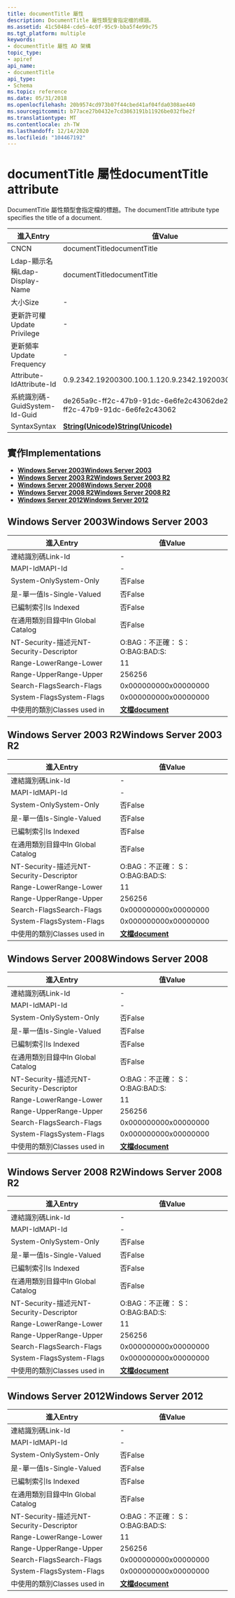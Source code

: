```yaml
---
title: documentTitle 屬性
description: DocumentTitle 屬性類型會指定檔的標題。
ms.assetid: 41c50484-cde5-4c0f-95c9-bba5f4e99c75
ms.tgt_platform: multiple
keywords:
- documentTitle 屬性 AD 架構
topic_type:
- apiref
api_name:
- documentTitle
api_type:
- Schema
ms.topic: reference
ms.date: 05/31/2018
ms.openlocfilehash: 20b9574cd973b07f44cbed41af04fda0308ae440
ms.sourcegitcommit: b77ace27b0432e7cd3863191b11926be032fbe2f
ms.translationtype: MT
ms.contentlocale: zh-TW
ms.lasthandoff: 12/14/2020
ms.locfileid: "104467192"
---
```

# <a name="documenttitle-attribute"></a><span data-ttu-id="471d3-104">documentTitle 屬性</span><span class="sxs-lookup"><span data-stu-id="471d3-104">documentTitle attribute</span></span>

<span data-ttu-id="471d3-105">DocumentTitle 屬性類型會指定檔的標題。</span><span class="sxs-lookup"><span data-stu-id="471d3-105">The documentTitle attribute type specifies the title of a document.</span></span>



| <span data-ttu-id="471d3-106">進入</span><span class="sxs-lookup"><span data-stu-id="471d3-106">Entry</span></span> | <span data-ttu-id="471d3-107">值</span><span class="sxs-lookup"><span data-stu-id="471d3-107">Value</span></span> |
|-------------------|---------------------------------------------|
| <span data-ttu-id="471d3-108">CN</span><span class="sxs-lookup"><span data-stu-id="471d3-108">CN</span></span>                | <span data-ttu-id="471d3-109">documentTitle</span><span class="sxs-lookup"><span data-stu-id="471d3-109">documentTitle</span></span>                               |
| <span data-ttu-id="471d3-110">Ldap-顯示名稱</span><span class="sxs-lookup"><span data-stu-id="471d3-110">Ldap-Display-Name</span></span> | <span data-ttu-id="471d3-111">documentTitle</span><span class="sxs-lookup"><span data-stu-id="471d3-111">documentTitle</span></span>                               |
| <span data-ttu-id="471d3-112">大小</span><span class="sxs-lookup"><span data-stu-id="471d3-112">Size</span></span>              | \-                                          |
| <span data-ttu-id="471d3-113">更新許可權</span><span class="sxs-lookup"><span data-stu-id="471d3-113">Update Privilege</span></span>  | \-                                          |
| <span data-ttu-id="471d3-114">更新頻率</span><span class="sxs-lookup"><span data-stu-id="471d3-114">Update Frequency</span></span>  | \-                                          |
| <span data-ttu-id="471d3-115">Attribute-Id</span><span class="sxs-lookup"><span data-stu-id="471d3-115">Attribute-Id</span></span>      | <span data-ttu-id="471d3-116">0.9.2342.19200300.100.1.12</span><span class="sxs-lookup"><span data-stu-id="471d3-116">0.9.2342.19200300.100.1.12</span></span>                  |
| <span data-ttu-id="471d3-117">系統識別碼-Guid</span><span class="sxs-lookup"><span data-stu-id="471d3-117">System-Id-Guid</span></span>    | <span data-ttu-id="471d3-118">de265a9c-ff2c-47b9-91dc-6e6fe2c43062</span><span class="sxs-lookup"><span data-stu-id="471d3-118">de265a9c-ff2c-47b9-91dc-6e6fe2c43062</span></span>        |
| <span data-ttu-id="471d3-119">Syntax</span><span class="sxs-lookup"><span data-stu-id="471d3-119">Syntax</span></span>            | [<span data-ttu-id="471d3-120">**String(Unicode)**</span><span class="sxs-lookup"><span data-stu-id="471d3-120">**String(Unicode)**</span></span>](s-string-unicode.md) |



## <a name="implementations"></a><span data-ttu-id="471d3-121">實作</span><span class="sxs-lookup"><span data-stu-id="471d3-121">Implementations</span></span>

-   [<span data-ttu-id="471d3-122">**Windows Server 2003**</span><span class="sxs-lookup"><span data-stu-id="471d3-122">**Windows Server 2003**</span></span>](#windows-server-2003)
-   [<span data-ttu-id="471d3-123">**Windows Server 2003 R2**</span><span class="sxs-lookup"><span data-stu-id="471d3-123">**Windows Server 2003 R2**</span></span>](#windows-server-2003-r2)
-   [<span data-ttu-id="471d3-124">**Windows Server 2008**</span><span class="sxs-lookup"><span data-stu-id="471d3-124">**Windows Server 2008**</span></span>](#windows-server-2008)
-   [<span data-ttu-id="471d3-125">**Windows Server 2008 R2**</span><span class="sxs-lookup"><span data-stu-id="471d3-125">**Windows Server 2008 R2**</span></span>](#windows-server-2008-r2)
-   [<span data-ttu-id="471d3-126">**Windows Server 2012**</span><span class="sxs-lookup"><span data-stu-id="471d3-126">**Windows Server 2012**</span></span>](#windows-server-2012)

## <a name="windows-server-2003"></a><span data-ttu-id="471d3-127">Windows Server 2003</span><span class="sxs-lookup"><span data-stu-id="471d3-127">Windows Server 2003</span></span>



| <span data-ttu-id="471d3-128">進入</span><span class="sxs-lookup"><span data-stu-id="471d3-128">Entry</span></span> | <span data-ttu-id="471d3-129">值</span><span class="sxs-lookup"><span data-stu-id="471d3-129">Value</span></span> |
|------------------------|-------------------------------------------|
| <span data-ttu-id="471d3-130">連結識別碼</span><span class="sxs-lookup"><span data-stu-id="471d3-130">Link-Id</span></span>                | \-                                        |
| <span data-ttu-id="471d3-131">MAPI-Id</span><span class="sxs-lookup"><span data-stu-id="471d3-131">MAPI-Id</span></span>                | \-                                        |
| <span data-ttu-id="471d3-132">System-Only</span><span class="sxs-lookup"><span data-stu-id="471d3-132">System-Only</span></span>            | <span data-ttu-id="471d3-133">否</span><span class="sxs-lookup"><span data-stu-id="471d3-133">False</span></span>                                     |
| <span data-ttu-id="471d3-134">是-單一值</span><span class="sxs-lookup"><span data-stu-id="471d3-134">Is-Single-Valued</span></span>       | <span data-ttu-id="471d3-135">否</span><span class="sxs-lookup"><span data-stu-id="471d3-135">False</span></span>                                     |
| <span data-ttu-id="471d3-136">已編制索引</span><span class="sxs-lookup"><span data-stu-id="471d3-136">Is Indexed</span></span>             | <span data-ttu-id="471d3-137">否</span><span class="sxs-lookup"><span data-stu-id="471d3-137">False</span></span>                                     |
| <span data-ttu-id="471d3-138">在通用類別目錄中</span><span class="sxs-lookup"><span data-stu-id="471d3-138">In Global Catalog</span></span>      | <span data-ttu-id="471d3-139">否</span><span class="sxs-lookup"><span data-stu-id="471d3-139">False</span></span>                                     |
| <span data-ttu-id="471d3-140">NT-Security-描述元</span><span class="sxs-lookup"><span data-stu-id="471d3-140">NT-Security-Descriptor</span></span> | <span data-ttu-id="471d3-141">O:BAG：不正確： S：</span><span class="sxs-lookup"><span data-stu-id="471d3-141">O:BAG:BAD:S:</span></span>                              |
| <span data-ttu-id="471d3-142">Range-Lower</span><span class="sxs-lookup"><span data-stu-id="471d3-142">Range-Lower</span></span>            | <span data-ttu-id="471d3-143">1</span><span class="sxs-lookup"><span data-stu-id="471d3-143">1</span></span>                                         |
| <span data-ttu-id="471d3-144">Range-Upper</span><span class="sxs-lookup"><span data-stu-id="471d3-144">Range-Upper</span></span>            | <span data-ttu-id="471d3-145">256</span><span class="sxs-lookup"><span data-stu-id="471d3-145">256</span></span>                                       |
| <span data-ttu-id="471d3-146">Search-Flags</span><span class="sxs-lookup"><span data-stu-id="471d3-146">Search-Flags</span></span>           | <span data-ttu-id="471d3-147">0x00000000</span><span class="sxs-lookup"><span data-stu-id="471d3-147">0x00000000</span></span>                                |
| <span data-ttu-id="471d3-148">System-Flags</span><span class="sxs-lookup"><span data-stu-id="471d3-148">System-Flags</span></span>           | <span data-ttu-id="471d3-149">0x00000000</span><span class="sxs-lookup"><span data-stu-id="471d3-149">0x00000000</span></span>                                |
| <span data-ttu-id="471d3-150">中使用的類別</span><span class="sxs-lookup"><span data-stu-id="471d3-150">Classes used in</span></span>        | [<span data-ttu-id="471d3-151">**文檔**</span><span class="sxs-lookup"><span data-stu-id="471d3-151">**document**</span></span>](c-document.md)<br/> |



## <a name="windows-server-2003-r2"></a><span data-ttu-id="471d3-152">Windows Server 2003 R2</span><span class="sxs-lookup"><span data-stu-id="471d3-152">Windows Server 2003 R2</span></span>



| <span data-ttu-id="471d3-153">進入</span><span class="sxs-lookup"><span data-stu-id="471d3-153">Entry</span></span> | <span data-ttu-id="471d3-154">值</span><span class="sxs-lookup"><span data-stu-id="471d3-154">Value</span></span> |
|------------------------|-------------------------------------------|
| <span data-ttu-id="471d3-155">連結識別碼</span><span class="sxs-lookup"><span data-stu-id="471d3-155">Link-Id</span></span>                | \-                                        |
| <span data-ttu-id="471d3-156">MAPI-Id</span><span class="sxs-lookup"><span data-stu-id="471d3-156">MAPI-Id</span></span>                | \-                                        |
| <span data-ttu-id="471d3-157">System-Only</span><span class="sxs-lookup"><span data-stu-id="471d3-157">System-Only</span></span>            | <span data-ttu-id="471d3-158">否</span><span class="sxs-lookup"><span data-stu-id="471d3-158">False</span></span>                                     |
| <span data-ttu-id="471d3-159">是-單一值</span><span class="sxs-lookup"><span data-stu-id="471d3-159">Is-Single-Valued</span></span>       | <span data-ttu-id="471d3-160">否</span><span class="sxs-lookup"><span data-stu-id="471d3-160">False</span></span>                                     |
| <span data-ttu-id="471d3-161">已編制索引</span><span class="sxs-lookup"><span data-stu-id="471d3-161">Is Indexed</span></span>             | <span data-ttu-id="471d3-162">否</span><span class="sxs-lookup"><span data-stu-id="471d3-162">False</span></span>                                     |
| <span data-ttu-id="471d3-163">在通用類別目錄中</span><span class="sxs-lookup"><span data-stu-id="471d3-163">In Global Catalog</span></span>      | <span data-ttu-id="471d3-164">否</span><span class="sxs-lookup"><span data-stu-id="471d3-164">False</span></span>                                     |
| <span data-ttu-id="471d3-165">NT-Security-描述元</span><span class="sxs-lookup"><span data-stu-id="471d3-165">NT-Security-Descriptor</span></span> | <span data-ttu-id="471d3-166">O:BAG：不正確： S：</span><span class="sxs-lookup"><span data-stu-id="471d3-166">O:BAG:BAD:S:</span></span>                              |
| <span data-ttu-id="471d3-167">Range-Lower</span><span class="sxs-lookup"><span data-stu-id="471d3-167">Range-Lower</span></span>            | <span data-ttu-id="471d3-168">1</span><span class="sxs-lookup"><span data-stu-id="471d3-168">1</span></span>                                         |
| <span data-ttu-id="471d3-169">Range-Upper</span><span class="sxs-lookup"><span data-stu-id="471d3-169">Range-Upper</span></span>            | <span data-ttu-id="471d3-170">256</span><span class="sxs-lookup"><span data-stu-id="471d3-170">256</span></span>                                       |
| <span data-ttu-id="471d3-171">Search-Flags</span><span class="sxs-lookup"><span data-stu-id="471d3-171">Search-Flags</span></span>           | <span data-ttu-id="471d3-172">0x00000000</span><span class="sxs-lookup"><span data-stu-id="471d3-172">0x00000000</span></span>                                |
| <span data-ttu-id="471d3-173">System-Flags</span><span class="sxs-lookup"><span data-stu-id="471d3-173">System-Flags</span></span>           | <span data-ttu-id="471d3-174">0x00000000</span><span class="sxs-lookup"><span data-stu-id="471d3-174">0x00000000</span></span>                                |
| <span data-ttu-id="471d3-175">中使用的類別</span><span class="sxs-lookup"><span data-stu-id="471d3-175">Classes used in</span></span>        | [<span data-ttu-id="471d3-176">**文檔**</span><span class="sxs-lookup"><span data-stu-id="471d3-176">**document**</span></span>](c-document.md)<br/> |



## <a name="windows-server-2008"></a><span data-ttu-id="471d3-177">Windows Server 2008</span><span class="sxs-lookup"><span data-stu-id="471d3-177">Windows Server 2008</span></span>



| <span data-ttu-id="471d3-178">進入</span><span class="sxs-lookup"><span data-stu-id="471d3-178">Entry</span></span> | <span data-ttu-id="471d3-179">值</span><span class="sxs-lookup"><span data-stu-id="471d3-179">Value</span></span> |
|------------------------|-------------------------------------------|
| <span data-ttu-id="471d3-180">連結識別碼</span><span class="sxs-lookup"><span data-stu-id="471d3-180">Link-Id</span></span>                | \-                                        |
| <span data-ttu-id="471d3-181">MAPI-Id</span><span class="sxs-lookup"><span data-stu-id="471d3-181">MAPI-Id</span></span>                | \-                                        |
| <span data-ttu-id="471d3-182">System-Only</span><span class="sxs-lookup"><span data-stu-id="471d3-182">System-Only</span></span>            | <span data-ttu-id="471d3-183">否</span><span class="sxs-lookup"><span data-stu-id="471d3-183">False</span></span>                                     |
| <span data-ttu-id="471d3-184">是-單一值</span><span class="sxs-lookup"><span data-stu-id="471d3-184">Is-Single-Valued</span></span>       | <span data-ttu-id="471d3-185">否</span><span class="sxs-lookup"><span data-stu-id="471d3-185">False</span></span>                                     |
| <span data-ttu-id="471d3-186">已編制索引</span><span class="sxs-lookup"><span data-stu-id="471d3-186">Is Indexed</span></span>             | <span data-ttu-id="471d3-187">否</span><span class="sxs-lookup"><span data-stu-id="471d3-187">False</span></span>                                     |
| <span data-ttu-id="471d3-188">在通用類別目錄中</span><span class="sxs-lookup"><span data-stu-id="471d3-188">In Global Catalog</span></span>      | <span data-ttu-id="471d3-189">否</span><span class="sxs-lookup"><span data-stu-id="471d3-189">False</span></span>                                     |
| <span data-ttu-id="471d3-190">NT-Security-描述元</span><span class="sxs-lookup"><span data-stu-id="471d3-190">NT-Security-Descriptor</span></span> | <span data-ttu-id="471d3-191">O:BAG：不正確： S：</span><span class="sxs-lookup"><span data-stu-id="471d3-191">O:BAG:BAD:S:</span></span>                              |
| <span data-ttu-id="471d3-192">Range-Lower</span><span class="sxs-lookup"><span data-stu-id="471d3-192">Range-Lower</span></span>            | <span data-ttu-id="471d3-193">1</span><span class="sxs-lookup"><span data-stu-id="471d3-193">1</span></span>                                         |
| <span data-ttu-id="471d3-194">Range-Upper</span><span class="sxs-lookup"><span data-stu-id="471d3-194">Range-Upper</span></span>            | <span data-ttu-id="471d3-195">256</span><span class="sxs-lookup"><span data-stu-id="471d3-195">256</span></span>                                       |
| <span data-ttu-id="471d3-196">Search-Flags</span><span class="sxs-lookup"><span data-stu-id="471d3-196">Search-Flags</span></span>           | <span data-ttu-id="471d3-197">0x00000000</span><span class="sxs-lookup"><span data-stu-id="471d3-197">0x00000000</span></span>                                |
| <span data-ttu-id="471d3-198">System-Flags</span><span class="sxs-lookup"><span data-stu-id="471d3-198">System-Flags</span></span>           | <span data-ttu-id="471d3-199">0x00000000</span><span class="sxs-lookup"><span data-stu-id="471d3-199">0x00000000</span></span>                                |
| <span data-ttu-id="471d3-200">中使用的類別</span><span class="sxs-lookup"><span data-stu-id="471d3-200">Classes used in</span></span>        | [<span data-ttu-id="471d3-201">**文檔**</span><span class="sxs-lookup"><span data-stu-id="471d3-201">**document**</span></span>](c-document.md)<br/> |



## <a name="windows-server-2008-r2"></a><span data-ttu-id="471d3-202">Windows Server 2008 R2</span><span class="sxs-lookup"><span data-stu-id="471d3-202">Windows Server 2008 R2</span></span>



| <span data-ttu-id="471d3-203">進入</span><span class="sxs-lookup"><span data-stu-id="471d3-203">Entry</span></span> | <span data-ttu-id="471d3-204">值</span><span class="sxs-lookup"><span data-stu-id="471d3-204">Value</span></span> |
|------------------------|-------------------------------------------|
| <span data-ttu-id="471d3-205">連結識別碼</span><span class="sxs-lookup"><span data-stu-id="471d3-205">Link-Id</span></span>                | \-                                        |
| <span data-ttu-id="471d3-206">MAPI-Id</span><span class="sxs-lookup"><span data-stu-id="471d3-206">MAPI-Id</span></span>                | \-                                        |
| <span data-ttu-id="471d3-207">System-Only</span><span class="sxs-lookup"><span data-stu-id="471d3-207">System-Only</span></span>            | <span data-ttu-id="471d3-208">否</span><span class="sxs-lookup"><span data-stu-id="471d3-208">False</span></span>                                     |
| <span data-ttu-id="471d3-209">是-單一值</span><span class="sxs-lookup"><span data-stu-id="471d3-209">Is-Single-Valued</span></span>       | <span data-ttu-id="471d3-210">否</span><span class="sxs-lookup"><span data-stu-id="471d3-210">False</span></span>                                     |
| <span data-ttu-id="471d3-211">已編制索引</span><span class="sxs-lookup"><span data-stu-id="471d3-211">Is Indexed</span></span>             | <span data-ttu-id="471d3-212">否</span><span class="sxs-lookup"><span data-stu-id="471d3-212">False</span></span>                                     |
| <span data-ttu-id="471d3-213">在通用類別目錄中</span><span class="sxs-lookup"><span data-stu-id="471d3-213">In Global Catalog</span></span>      | <span data-ttu-id="471d3-214">否</span><span class="sxs-lookup"><span data-stu-id="471d3-214">False</span></span>                                     |
| <span data-ttu-id="471d3-215">NT-Security-描述元</span><span class="sxs-lookup"><span data-stu-id="471d3-215">NT-Security-Descriptor</span></span> | <span data-ttu-id="471d3-216">O:BAG：不正確： S：</span><span class="sxs-lookup"><span data-stu-id="471d3-216">O:BAG:BAD:S:</span></span>                              |
| <span data-ttu-id="471d3-217">Range-Lower</span><span class="sxs-lookup"><span data-stu-id="471d3-217">Range-Lower</span></span>            | <span data-ttu-id="471d3-218">1</span><span class="sxs-lookup"><span data-stu-id="471d3-218">1</span></span>                                         |
| <span data-ttu-id="471d3-219">Range-Upper</span><span class="sxs-lookup"><span data-stu-id="471d3-219">Range-Upper</span></span>            | <span data-ttu-id="471d3-220">256</span><span class="sxs-lookup"><span data-stu-id="471d3-220">256</span></span>                                       |
| <span data-ttu-id="471d3-221">Search-Flags</span><span class="sxs-lookup"><span data-stu-id="471d3-221">Search-Flags</span></span>           | <span data-ttu-id="471d3-222">0x00000000</span><span class="sxs-lookup"><span data-stu-id="471d3-222">0x00000000</span></span>                                |
| <span data-ttu-id="471d3-223">System-Flags</span><span class="sxs-lookup"><span data-stu-id="471d3-223">System-Flags</span></span>           | <span data-ttu-id="471d3-224">0x00000000</span><span class="sxs-lookup"><span data-stu-id="471d3-224">0x00000000</span></span>                                |
| <span data-ttu-id="471d3-225">中使用的類別</span><span class="sxs-lookup"><span data-stu-id="471d3-225">Classes used in</span></span>        | [<span data-ttu-id="471d3-226">**文檔**</span><span class="sxs-lookup"><span data-stu-id="471d3-226">**document**</span></span>](c-document.md)<br/> |



## <a name="windows-server-2012"></a><span data-ttu-id="471d3-227">Windows Server 2012</span><span class="sxs-lookup"><span data-stu-id="471d3-227">Windows Server 2012</span></span>



| <span data-ttu-id="471d3-228">進入</span><span class="sxs-lookup"><span data-stu-id="471d3-228">Entry</span></span> | <span data-ttu-id="471d3-229">值</span><span class="sxs-lookup"><span data-stu-id="471d3-229">Value</span></span> |
|------------------------|-------------------------------------------|
| <span data-ttu-id="471d3-230">連結識別碼</span><span class="sxs-lookup"><span data-stu-id="471d3-230">Link-Id</span></span>                | \-                                        |
| <span data-ttu-id="471d3-231">MAPI-Id</span><span class="sxs-lookup"><span data-stu-id="471d3-231">MAPI-Id</span></span>                | \-                                        |
| <span data-ttu-id="471d3-232">System-Only</span><span class="sxs-lookup"><span data-stu-id="471d3-232">System-Only</span></span>            | <span data-ttu-id="471d3-233">否</span><span class="sxs-lookup"><span data-stu-id="471d3-233">False</span></span>                                     |
| <span data-ttu-id="471d3-234">是-單一值</span><span class="sxs-lookup"><span data-stu-id="471d3-234">Is-Single-Valued</span></span>       | <span data-ttu-id="471d3-235">否</span><span class="sxs-lookup"><span data-stu-id="471d3-235">False</span></span>                                     |
| <span data-ttu-id="471d3-236">已編制索引</span><span class="sxs-lookup"><span data-stu-id="471d3-236">Is Indexed</span></span>             | <span data-ttu-id="471d3-237">否</span><span class="sxs-lookup"><span data-stu-id="471d3-237">False</span></span>                                     |
| <span data-ttu-id="471d3-238">在通用類別目錄中</span><span class="sxs-lookup"><span data-stu-id="471d3-238">In Global Catalog</span></span>      | <span data-ttu-id="471d3-239">否</span><span class="sxs-lookup"><span data-stu-id="471d3-239">False</span></span>                                     |
| <span data-ttu-id="471d3-240">NT-Security-描述元</span><span class="sxs-lookup"><span data-stu-id="471d3-240">NT-Security-Descriptor</span></span> | <span data-ttu-id="471d3-241">O:BAG：不正確： S：</span><span class="sxs-lookup"><span data-stu-id="471d3-241">O:BAG:BAD:S:</span></span>                              |
| <span data-ttu-id="471d3-242">Range-Lower</span><span class="sxs-lookup"><span data-stu-id="471d3-242">Range-Lower</span></span>            | <span data-ttu-id="471d3-243">1</span><span class="sxs-lookup"><span data-stu-id="471d3-243">1</span></span>                                         |
| <span data-ttu-id="471d3-244">Range-Upper</span><span class="sxs-lookup"><span data-stu-id="471d3-244">Range-Upper</span></span>            | <span data-ttu-id="471d3-245">256</span><span class="sxs-lookup"><span data-stu-id="471d3-245">256</span></span>                                       |
| <span data-ttu-id="471d3-246">Search-Flags</span><span class="sxs-lookup"><span data-stu-id="471d3-246">Search-Flags</span></span>           | <span data-ttu-id="471d3-247">0x00000000</span><span class="sxs-lookup"><span data-stu-id="471d3-247">0x00000000</span></span>                                |
| <span data-ttu-id="471d3-248">System-Flags</span><span class="sxs-lookup"><span data-stu-id="471d3-248">System-Flags</span></span>           | <span data-ttu-id="471d3-249">0x00000000</span><span class="sxs-lookup"><span data-stu-id="471d3-249">0x00000000</span></span>                                |
| <span data-ttu-id="471d3-250">中使用的類別</span><span class="sxs-lookup"><span data-stu-id="471d3-250">Classes used in</span></span>        | [<span data-ttu-id="471d3-251">**文檔**</span><span class="sxs-lookup"><span data-stu-id="471d3-251">**document**</span></span>](c-document.md)<br/> |



 

 





